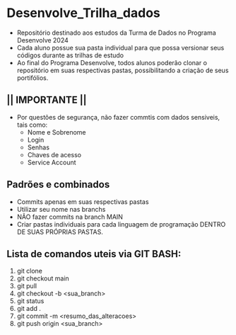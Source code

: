 # Desenvolve_Trilha_dados

- Repositório destinado aos estudos da Turma de Dados no Programa Desenvolve 2024
- Cada aluno possue sua pasta individual para que possa versionar seus códigos durante as trilhas de estudo
- Ao final do Programa Desenvolve, todos alunos poderão clonar o repositório em suas respectivas pastas, possibilitando a criação de seus portifólios.

## || IMPORTANTE || ##
- Por questões de segurança, não fazer commtis com dados sensiveis, tais como:
  - Nome e Sobrenome
  - Login
  - Senhas
  - Chaves de acesso
  - Service Account

## Padrões e combinados
- Commits apenas em suas respectivas pastas
- Utilizar seu nome nas branchs
- NÃO fazer commits na branch MAIN
- Criar pastas individuais para cada linguagem de programação DENTRO DE SUAS PRÓPRIAS PASTAS.

  
## Lista de comandos uteis via GIT BASH:
1. git clone <URL>
2. git checkout main
3. git pull
4. git checkout -b <sua_branch>
5. git status
6. git add .
7. git commit -m <resumo_das_alteracoes>
8. git push origin <sua_branch> 
 
